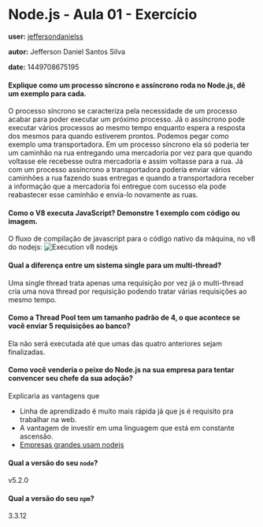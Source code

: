 # Node.js - Aula 01 - Exercício

**user:** [jeffersondanielss](https://github.com/jeffersondanielss)

**autor:** Jefferson Daniel Santos Silva

**date:** 1449708675195

#### Explique como um processo síncrono e assíncrono roda no Node.js, dê um exemplo para cada.
O processo síncrono se caracteriza pela necessidade de um processo acabar para poder executar um próximo processo.
Já o assíncrono pode executar vários processos ao mesmo tempo enquanto espera a resposta dos mesmos para quando estiverem prontos.
Podemos pegar como exemplo uma transportadora.
Em um processo síncrono ela só poderia ter um caminhão na rua entregando uma mercadoria por vez para que quando voltasse ele recebesse outra mercadoria e assim voltasse para a rua.
Já com um processo assíncrono a transportadora poderia enviar vários caminhões a rua fazendo suas entregas e quando a transportadora receber a informação que a mercadoria foi entregue com sucesso ela pode reabastecer esse caminhão e envia-lo novamente as ruas.

#### Como o V8 executa JavaScript? Demonstre 1 exemplo com código ou imagem.
O fluxo de compilação de javascript para o código nativo da máquina, no v8 do nodejs:
![Execution v8 nodejs](http://image.slidesharecdn.com/nodejs-140507132306-phpapp02/95/nodejs-code-tracing-2-638.jpg?cb=1427946166)

#### Qual a diferença entre um sistema single para um multi-thread?
Uma single thread trata apenas uma requisição por vez já o multi-thread cria uma nova thread por requisição podendo tratar várias requisições ao mesmo tempo.


#### Como a Thread Pool tem um tamanho padrão de 4, o que acontece se você enviar 5 requisições ao banco?
Ela não será executada até que umas das quatro anteriores sejam finalizadas.

#### Como você venderia o peixe do Node.js na sua empresa para tentar convencer seu chefe da sua adoção?
Explicaria as vantagens que 

+ Linha de aprendizado é muito mais rápida já que js é requisito pra trabalhar na web.
+ A vantagem de investir em uma linguagem que está em constante ascensão.
+ [Empresas grandes usam nodejs](https://github.com/nodejs/node-v0.x-archive/wiki/Projects%2C-Applications%2C-and-Companies-Using-Node)

#### Qual a versão do seu `node`?
v5.2.0

#### Qual a versão do seu `npm`?
3.3.12